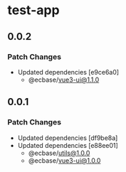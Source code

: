 # test-app

## 0.0.2

### Patch Changes

- Updated dependencies [e9ce6a0]
  - @ecbase/vue3-ui@1.1.0

## 0.0.1

### Patch Changes

- Updated dependencies [df9be8a]
- Updated dependencies [e88ee01]
  - @ecbase/utils@1.0.0
  - @ecbase/vue3-ui@1.0.0
